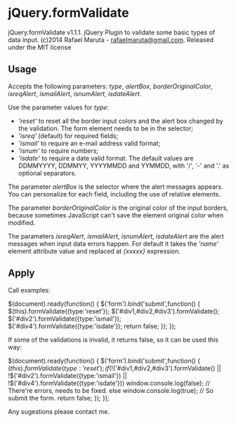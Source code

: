 jQuery.formValidate
======

jQuery.formValidate v1.1.1. 
jQuery Plugin to validate some basic types of data input. 
(c)2014 Rafael Maruta - rafaelmaruta@gmail.com.
Released under the MIT license

Usage
--------

Accepts the following parameters: *type*, *alertBox*, *borderOriginalColor*, *isreqAlert*, *ismailAlert*, *isnumAlert*, *isdateAlert*.

Use the parameter values for *type*:
- *'reset'* to reset all the border input colors and the alert box changed by the validation. The form element needs to be in the selector;
- *'isreq'* (default) for required fields;
- *'ismail'* to require an e-mail address valid format;
- *'isnum'* to require numbers;
- *'isdate'* to require a date valid format. The default values are DDMMYYYY, DDMMYY, YYYYMMDD and YYMMDD, with '/', '-' and '.' as optional separators.

The parameter *alertBox* is the selector where the alert messages appears. You can personalize for each field, including the use of relative elements.

The parameter *borderOriginalColor* is the original color of the input borders, because sometimes JavaScript can't save the element original color when modified.

The parameters *isreqAlert*, *ismailAlert*, *isnumAlert*, *isdateAlert* are the alert messages when input data errors happen. For default it takes the *'name'* element attribute value and replaced at *{xxxxx}* expression.

Apply
--------

Call examples:

$(document).ready(function()
{
 $('form').bind('submit',function()
 {
  $(this).formValidate({type:'reset'});
  $('#div1,#div2,#div3').formValidate();
  $('#div2').formValidate({type:'ismail'});
  $('#div4').formValidate({type:'isdate'});
  return false;
 });
});

If some of the validations is invalid, it returns false, so it can be used this way:

$(document).ready(function()
{
 $('form').bind('submit',function()
 {
  $(this).formValidate({type:'reset'});
  if (!$('#div1,#div2,#div3').formValidate() || !$('#div2').formValidate({type:'ismail'}) || !$('#div4').formValidate({type:'isdate'}))
   window.console.log(false); // There're errors, needs to be fixed.
  else
   window.console.log(true); // So submit the form.
  return false;
 });
});

Any sugestions please contact me.
